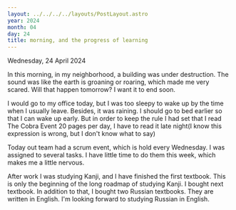 ```yaml
---
layout: ../../../../layouts/PostLayout.astro
year: 2024
month: 04
day: 24
title: morning, and the progress of learning
---
```


Wednesday, 24 April 2024

In this morning, in my neighborhood, a building was under destruction. The sound was like the earth is groaning or roaring, which made me very scared. Will that happen tomorrow? I want it to end soon.

I would go to my office today, but I was too sleepy to wake up by the time when I usually leave. Besides, it was raining. I should go to bed earlier so that I can wake up early. But in order to keep the rule I had set that I read The Cobra Event 20 pages per day, I have to read it late night(I know this expression is wrong, but I don't know what to say)

Today out team had a scrum event, which is hold every Wednesday. I was assigned to several tasks. I have little time to do them this week, which makes me a little nervous.

After work I was studying Kanji, and I have finished the first textbook. This is only the beginning of the long roadmap of studying Kanji. I bought next textbook. In addition to that, I bought two Russian textbooks. They are written in English. I'm looking forward to studying Russian in English.